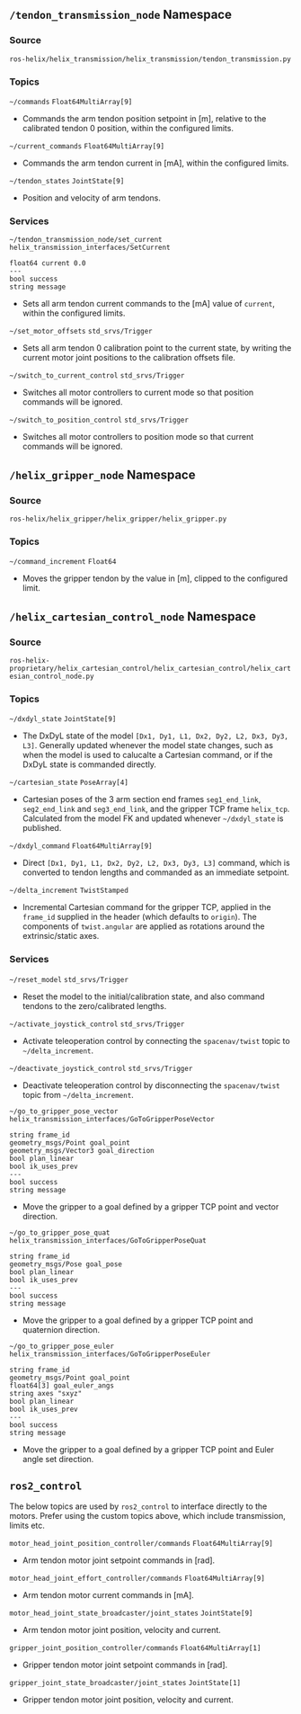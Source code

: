 ## `/tendon_transmission_node` Namespace

### Source
`ros-helix/helix_transmission/helix_transmission/tendon_transmission.py`

### Topics

`~/commands` `Float64MultiArray[9]`
- Commands the arm tendon position setpoint in [m], relative to the calibrated tendon 0 position, within the configured limits.

`~/current_commands` `Float64MultiArray[9]`
- Commands the arm tendon current in [mA], within the configured limits.

`~/tendon_states` `JointState[9]`
- Position and velocity of arm tendons.

### Services

`~/tendon_transmission_node/set_current` `helix_transmission_interfaces/SetCurrent`

```
float64 current 0.0
---
bool success
string message
```
- Sets all arm tendon current commands to the [mA] value of `current`, within the configured limits.

`~/set_motor_offsets` `std_srvs/Trigger`
- Sets all arm tendon 0 calibration point to the current state, by writing the current motor joint positions to the calibration offsets file.

`~/switch_to_current_control` `std_srvs/Trigger`
- Switches all motor controllers to current mode so that position commands will be ignored.

`~/switch_to_position_control` `std_srvs/Trigger`
- Switches all motor controllers to position mode so that current commands will be ignored.

## `/helix_gripper_node` Namespace

### Source
`ros-helix/helix_gripper/helix_gripper/helix_gripper.py`

### Topics

`~/command_increment` `Float64`
- Moves the gripper tendon by the value in [m], clipped to the configured limit.

## `/helix_cartesian_control_node` Namespace

### Source
`ros-helix-proprietary/helix_cartesian_control/helix_cartesian_control/helix_cartesian_control_node.py`

### Topics

`~/dxdyl_state` `JointState[9]`
- The DxDyL state of the model `[Dx1, Dy1, L1, Dx2, Dy2, L2, Dx3, Dy3, L3]`. Generally updated whenever the model state changes, such as when the model is used to calucalte a Cartesian command, or if the DxDyL state is commanded directly.

`~/cartesian_state` `PoseArray[4]`
- Cartesian poses of the 3 arm section end frames `seg1_end_link`, `seg2_end_link` and `seg3_end_link`, and the gripper TCP frame `helix_tcp`. Calculated from the model FK and updated whenever `~/dxdyl_state` is published.

`~/dxdyl_command` `Float64MultiArray[9]`
- Direct `[Dx1, Dy1, L1, Dx2, Dy2, L2, Dx3, Dy3, L3]` command, which is converted to tendon lengths and commanded as an immediate setpoint. 

`~/delta_increment`  `TwistStamped`
- Incremental Cartesian command for the gripper TCP, applied in the `frame_id` supplied in the header (which defaults to `origin`). The components of `twist.angular` are applied as rotations around the extrinsic/static axes.

### Services

`~/reset_model` `std_srvs/Trigger`
- Reset the model to the initial/calibration state, and also command tendons to the zero/calibrated lengths.

`~/activate_joystick_control` `std_srvs/Trigger`
- Activate teleoperation control by connecting the `spacenav/twist` topic to `~/delta_increment`.

`~/deactivate_joystick_control` `std_srvs/Trigger`
- Deactivate teleoperation control by disconnecting the `spacenav/twist` topic from `~/delta_increment`.

`~/go_to_gripper_pose_vector` `helix_transmission_interfaces/GoToGripperPoseVector`

```
string frame_id
geometry_msgs/Point goal_point
geometry_msgs/Vector3 goal_direction
bool plan_linear
bool ik_uses_prev
---
bool success
string message
```
- Move the gripper to a goal defined by a gripper TCP point and vector direction.

`~/go_to_gripper_pose_quat` `helix_transmission_interfaces/GoToGripperPoseQuat`
```
string frame_id
geometry_msgs/Pose goal_pose
bool plan_linear
bool ik_uses_prev
---
bool success
string message
```
- Move the gripper to a goal defined by a gripper TCP point and quaternion direction.

`~/go_to_gripper_pose_euler` `helix_transmission_interfaces/GoToGripperPoseEuler`
```
string frame_id
geometry_msgs/Point goal_point
float64[3] goal_euler_angs
string axes "sxyz"
bool plan_linear
bool ik_uses_prev
---
bool success
string message
```
- Move the gripper to a goal defined by a gripper TCP point and Euler angle set direction.

## `ros2_control`

The below topics are used by `ros2_control` to interface directly to the motors. Prefer using the custom topics above, which include transmission, limits etc.

`motor_head_joint_position_controller/commands` `Float64MultiArray[9]`
- Arm tendon motor joint setpoint commands in [rad].

`motor_head_joint_effort_controller/commands` `Float64MultiArray[9]`
- Arm tendon motor current commands in [mA].

`motor_head_joint_state_broadcaster/joint_states` `JointState[9]`
- Arm tendon motor joint position, velocity and current.

`gripper_joint_position_controller/commands` `Float64MultiArray[1]`
- Gripper tendon motor joint setpoint commands in [rad].

`gripper_joint_state_broadcaster/joint_states` `JointState[1]`
- Gripper tendon motor joint position, velocity and current.
